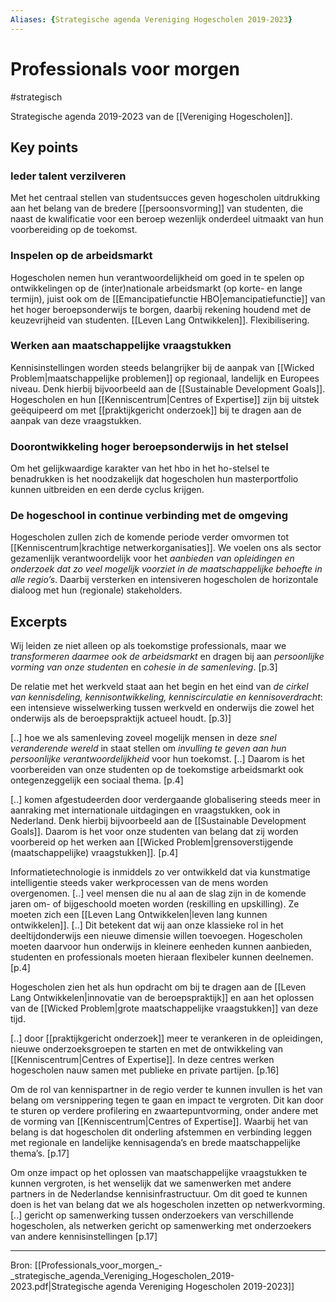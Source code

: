 ```yaml
---
Aliases: {Strategische agenda Vereniging Hogescholen 2019-2023}
---
```

# Professionals voor morgen
#strategisch

Strategische agenda 2019-2023 van de [[Vereniging Hogescholen]].

## Key points

### Ieder talent verzilveren
Met het centraal stellen van studentsucces geven hogescholen uitdrukking aan het belang van de bredere [[persoonsvorming]] van studenten, die naast de kwalificatie voor een beroep wezenlijk onderdeel uitmaakt van hun voorbereiding op de toekomst.

### Inspelen op de arbeidsmarkt
Hogescholen nemen hun verantwoordelijkheid om goed in te spelen op ontwikkelingen op de (inter)nationale arbeidsmarkt (op korte- en lange termijn), juist ook om de [[Emancipatiefunctie HBO|emancipatiefunctie]] van het hoger beroepsonderwijs te borgen, daarbij rekening houdend met de keuzevrijheid van studenten. [[Leven Lang Ontwikkelen]]. Flexibilisering.

### Werken aan maatschappelijke vraagstukken
Kennisinstellingen worden steeds belangrijker bij de aanpak van [[Wicked Problem|maatschappelijke problemen]] op regionaal, landelijk en Europees niveau. Denk hierbij bijvoorbeeld aan de [[Sustainable Development Goals]]. Hogescholen en hun [[Kenniscentrum|Centres of Expertise]] zijn bij uitstek geëquipeerd om met [[praktijkgericht onderzoek]] bij te dragen aan de aanpak van deze vraagstukken.

### Doorontwikkeling hoger beroepsonderwijs in het stelsel
Om het gelijkwaardige karakter van het hbo in het ho-stelsel te benadrukken is het noodzakelijk dat hogescholen hun masterportfolio kunnen uitbreiden en een derde cyclus krijgen.

### De hogeschool in continue verbinding met de omgeving
Hogescholen zullen zich de komende periode verder omvormen tot [[Kenniscentrum|krachtige netwerkorganisaties]]. We voelen ons als sector gezamenlijk verantwoordelijk voor het *aanbieden van opleidingen en onderzoek dat zo veel mogelijk voorziet in de maatschappelijke behoefte in alle regio’s*. Daarbij versterken en intensiveren hogescholen de horizontale dialoog met hun (regionale) stakeholders.


## Excerpts

Wij leiden ze niet alleen op als toekomstige professionals, maar we *transformeren daarmee ook de arbeidsmarkt* en dragen bij aan *persoonlijke vorming van onze studenten* en *cohesie in de samenleving*. [p.3]

De relatie met het werkveld staat aan het begin en het eind van *de cirkel van kennisdeling, kennisontwikkeling, kenniscirculatie en kennisoverdracht*: een intensieve wisselwerking tussen werkveld en onderwijs die zowel het onderwijs als de beroepspraktijk actueel houdt. [p.3)]

[..] hoe we als samenleving zoveel mogelijk mensen in deze *snel veranderende wereld* in staat stellen om *invulling te geven aan hun persoonlijke verantwoordelijkheid* voor hun toekomst. [..] Daarom is het voorbereiden van onze studenten op de toekomstige arbeidsmarkt ook ontegenzeggelijk een sociaal thema. [p.4]

[..] komen afgestudeerden door verdergaande globalisering steeds meer in aanraking met internationale uitdagingen en vraagstukken, ook in Nederland. Denk hierbij bijvoorbeeld aan de [[Sustainable Development Goals]]. Daarom is het voor onze studenten van belang dat zij worden voorbereid op het werken aan [[Wicked Problem|grensoverstijgende (maatschappelijke) vraagstukken]]. [p.4]

Informatietechnologie is inmiddels zo ver ontwikkeld dat via kunstmatige intelligentie steeds vaker werkprocessen van de mens worden overgenomen. [..] veel mensen die nu al aan de slag zijn in de komende jaren om- of bijgeschoold moeten worden (reskilling en upskilling). Ze moeten zich een [[Leven Lang Ontwikkelen|leven lang kunnen ontwikkelen]]. [..] Dit betekent dat wij aan onze klassieke rol in het deeltijdonderwijs een nieuwe dimensie willen toevoegen. Hogescholen moeten daarvoor hun onderwijs in kleinere eenheden kunnen aanbieden, studenten en professionals moeten hieraan flexibeler kunnen deelnemen. [p.4]

Hogescholen zien het als hun opdracht om bij te dragen aan de [[Leven Lang Ontwikkelen|innovatie van de beroepspraktijk]] en aan het oplossen van de [[Wicked Problem|grote maatschappelijke vraagstukken]] van deze tijd.

[..] door [[praktijkgericht onderzoek]] meer te verankeren in de opleidingen, nieuwe onderzoeksgroepen te starten en met de ontwikkeling van [[Kenniscentrum|Centres of Expertise]]. In deze centres werken hogescholen nauw samen met publieke en private partijen. [p.16]

Om de rol van kennispartner in de regio verder te kunnen invullen is het van belang om versnippering tegen te gaan en impact te vergroten. Dit kan door te sturen op verdere profilering en zwaartepuntvorming, onder andere met de vorming van [[Kenniscentrum|Centres of Expertise]]. Waarbij het van belang is dat hogescholen dit onderling afstemmen en verbinding leggen met regionale en landelijke kennisagenda’s en brede maatschappelijke thema’s. [p.17]

Om onze impact op het oplossen van maatschappelijke vraagstukken te kunnen vergroten, is het wenselijk dat we samenwerken met andere partners in de Nederlandse kennisinfrastructuur. Om dit goed te kunnen doen is het van belang dat we als hogescholen inzetten op  netwerkvorming. [..] gericht op samenwerking tussen onderzoekers van verschillende hogescholen, als netwerken gericht op samenwerking met onderzoekers van andere kennisinstellingen [p.17]

---
Bron: [[Professionals_voor_morgen_-_strategische_agenda_Vereniging_Hogescholen_2019-2023.pdf|Strategische agenda Vereniging Hogescholen 2019-2023]]
